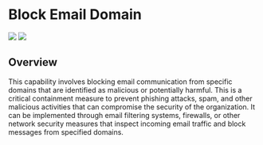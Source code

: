 # Block Email Domain
![](https://img.shields.io/badge/Phase-Containment_%28P0003%29-blue)&nbsp;![](https://img.shields.io/badge/Category-Email-blue)
## Overview
This capability involves blocking email communication from specific domains that are identified as malicious or potentially harmful. This is a critical containment measure to prevent phishing attacks, spam, and other malicious activities that can compromise the security of the organization. It can be implemented through email filtering systems, firewalls, or other network security measures that inspect incoming email traffic and block messages from specified domains.